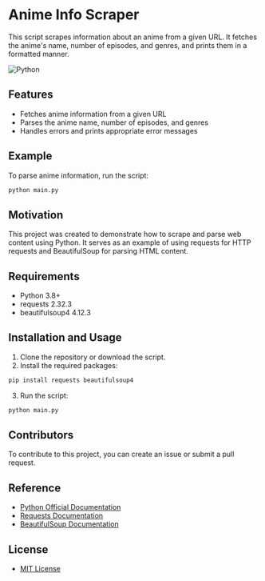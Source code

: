 # Anime Info Scraper

This script scrapes information about an anime from a given URL. It fetches the anime's name, number of episodes, and genres, and prints them in a formatted manner.

![Python](https://img.shields.io/badge/Python-3.8%2B-green)

## Features

- Fetches anime information from a given URL
- Parses the anime name, number of episodes, and genres
- Handles errors and prints appropriate error messages

## Example

To parse anime information, run the script:

```sh
python main.py
```

## Motivation

This project was created to demonstrate how to scrape and parse web content using Python. It serves as an example of using requests for HTTP requests and BeautifulSoup for parsing HTML content.

## Requirements

- Python 3.8+
- requests 2.32.3
- beautifulsoup4 4.12.3 

## Installation and Usage

1. Clone the repository or download the script.
2. Install the required packages:
```sh
pip install requests beautifulsoup4
```
3. Run the script:
```sh
python main.py
```

## Contributors

To contribute to this project, you can create an issue or submit a pull request.

## Reference
- [Python Official Documentation](https://docs.python.org/3/)
- [Requests Documentation](https://requests.readthedocs.io/en/latest/)
- [BeautifulSoup Documentation](https://www.crummy.com/software/BeautifulSoup/bs4/doc/)

## License
- [MIT License](https://opensource.org/license/mit)